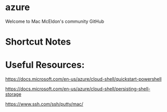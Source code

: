 # azure
Welcome to Mac McEldon's community GitHub

# Shortcut Notes


# Useful Resources:
https://docs.microsoft.com/en-us/azure/cloud-shell/quickstart-powershell

https://docs.microsoft.com/en-us/azure/cloud-shell/persisting-shell-storage

https://www.ssh.com/ssh/putty/mac/




